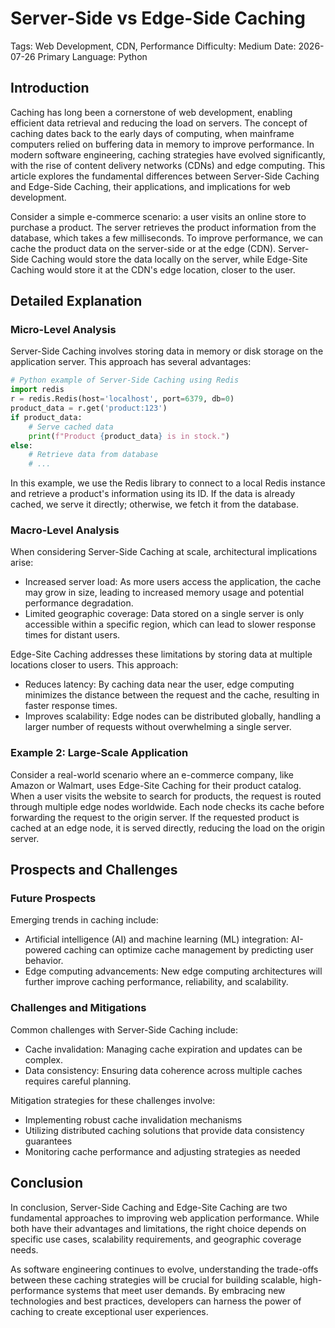 # Server-Side vs Edge-Side Caching
Tags: Web Development, CDN, Performance
Difficulty: Medium
Date: 2026-07-26
Primary Language: Python

## Introduction

Caching has long been a cornerstone of web development, enabling efficient data retrieval and reducing the load on servers. The concept of caching dates back to the early days of computing, when mainframe computers relied on buffering data in memory to improve performance. In modern software engineering, caching strategies have evolved significantly, with the rise of content delivery networks (CDNs) and edge computing. This article explores the fundamental differences between Server-Side Caching and Edge-Side Caching, their applications, and implications for web development.

Consider a simple e-commerce scenario: a user visits an online store to purchase a product. The server retrieves the product information from the database, which takes a few milliseconds. To improve performance, we can cache the product data on the server-side or at the edge (CDN). Server-Side Caching would store the data locally on the server, while Edge-Site Caching would store it at the CDN's edge location, closer to the user.

## Detailed Explanation

### Micro-Level Analysis

Server-Side Caching involves storing data in memory or disk storage on the application server. This approach has several advantages:

```python
# Python example of Server-Side Caching using Redis
import redis
r = redis.Redis(host='localhost', port=6379, db=0)
product_data = r.get('product:123')
if product_data:
    # Serve cached data
    print(f"Product {product_data} is in stock.")
else:
    # Retrieve data from database
    # ...
```

In this example, we use the Redis library to connect to a local Redis instance and retrieve a product's information using its ID. If the data is already cached, we serve it directly; otherwise, we fetch it from the database.

### Macro-Level Analysis

When considering Server-Side Caching at scale, architectural implications arise:

* Increased server load: As more users access the application, the cache may grow in size, leading to increased memory usage and potential performance degradation.
* Limited geographic coverage: Data stored on a single server is only accessible within a specific region, which can lead to slower response times for distant users.

Edge-Site Caching addresses these limitations by storing data at multiple locations closer to users. This approach:

* Reduces latency: By caching data near the user, edge computing minimizes the distance between the request and the cache, resulting in faster response times.
* Improves scalability: Edge nodes can be distributed globally, handling a larger number of requests without overwhelming a single server.

### Example 2: Large-Scale Application

Consider a real-world scenario where an e-commerce company, like Amazon or Walmart, uses Edge-Site Caching for their product catalog. When a user visits the website to search for products, the request is routed through multiple edge nodes worldwide. Each node checks its cache before forwarding the request to the origin server. If the requested product is cached at an edge node, it is served directly, reducing the load on the origin server.

## Prospects and Challenges

### Future Prospects

Emerging trends in caching include:

* Artificial intelligence (AI) and machine learning (ML) integration: AI-powered caching can optimize cache management by predicting user behavior.
* Edge computing advancements: New edge computing architectures will further improve caching performance, reliability, and scalability.

### Challenges and Mitigations

Common challenges with Server-Side Caching include:

* Cache invalidation: Managing cache expiration and updates can be complex.
* Data consistency: Ensuring data coherence across multiple caches requires careful planning.

Mitigation strategies for these challenges involve:

* Implementing robust cache invalidation mechanisms
* Utilizing distributed caching solutions that provide data consistency guarantees
* Monitoring cache performance and adjusting strategies as needed

## Conclusion

In conclusion, Server-Side Caching and Edge-Site Caching are two fundamental approaches to improving web application performance. While both have their advantages and limitations, the right choice depends on specific use cases, scalability requirements, and geographic coverage needs.

As software engineering continues to evolve, understanding the trade-offs between these caching strategies will be crucial for building scalable, high-performance systems that meet user demands. By embracing new technologies and best practices, developers can harness the power of caching to create exceptional user experiences.
